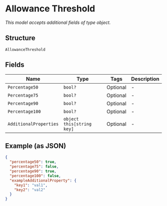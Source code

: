 
# Allowance Threshold

*This model accepts additional fields of type object.*

## Structure

`AllowanceThreshold`

## Fields

| Name | Type | Tags | Description |
|  --- | --- | --- | --- |
| `Percentage50` | `bool?` | Optional | - |
| `Percentage75` | `bool?` | Optional | - |
| `Percentage90` | `bool?` | Optional | - |
| `Percentage100` | `bool?` | Optional | - |
| `AdditionalProperties` | `object this[string key]` | Optional | - |

## Example (as JSON)

```json
{
  "percentage50": true,
  "percentage75": false,
  "percentage90": true,
  "percentage100": false,
  "exampleAdditionalProperty": {
    "key1": "val1",
    "key2": "val2"
  }
}
```

